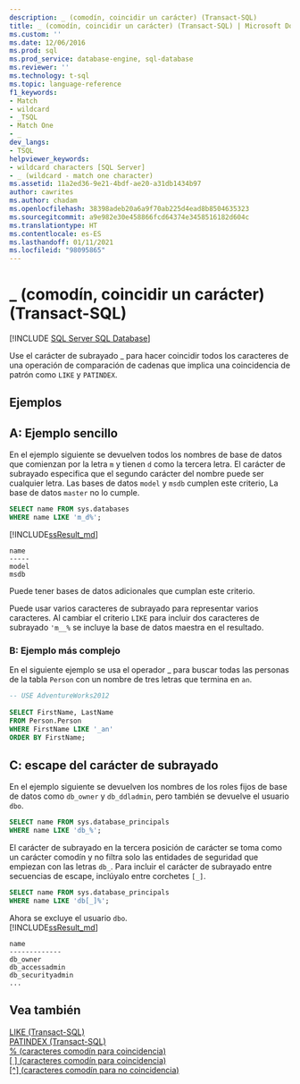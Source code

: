 ```yaml
---
description: _ (comodín, coincidir un carácter) (Transact-SQL)
title: _ (comodín, coincidir un carácter) (Transact-SQL) | Microsoft Docs
ms.custom: ''
ms.date: 12/06/2016
ms.prod: sql
ms.prod_service: database-engine, sql-database
ms.reviewer: ''
ms.technology: t-sql
ms.topic: language-reference
f1_keywords:
- Match
- wildcard
- _TSQL
- Match One
- _
dev_langs:
- TSQL
helpviewer_keywords:
- wildcard characters [SQL Server]
- _ (wildcard - match one character)
ms.assetid: 11a2ed36-9e21-4bdf-ae20-a31db1434b97
author: cawrites
ms.author: chadam
ms.openlocfilehash: 38398adeb20a6a9f70ab225d4ead8b8504635323
ms.sourcegitcommit: a9e982e30e458866fcd64374e3458516182d604c
ms.translationtype: HT
ms.contentlocale: es-ES
ms.lasthandoff: 01/11/2021
ms.locfileid: "98095865"
---
```

# <a name="_-wildcard---match-one-character-transact-sql"></a>_ (comodín, coincidir un carácter) (Transact-SQL)
[!INCLUDE [SQL Server SQL Database](../../includes/applies-to-version/sql-asdb.md)]

Use el carácter de subrayado _ para hacer coincidir todos los caracteres de una operación de comparación de cadenas que implica una coincidencia de patrón como `LIKE` y `PATINDEX`.  
  
## <a name="examples"></a>Ejemplos  

## <a name="a-simple-example"></a>A: Ejemplo sencillo   

En el ejemplo siguiente se devuelven todos los nombres de base de datos que comienzan por la letra `m` y tienen `d` como la tercera letra. El carácter de subrayado especifica que el segundo carácter del nombre puede ser cualquier letra. Las bases de datos `model` y `msdb` cumplen este criterio, La base de datos `master` no lo cumple.

```sql
SELECT name FROM sys.databases
WHERE name LIKE 'm_d%';
```   
[!INCLUDE[ssResult_md](../../includes/ssresult-md.md)]   
```
name
-----
model
msdb
```   
Puede tener bases de datos adicionales que cumplan este criterio.

Puede usar varios caracteres de subrayado para representar varios caracteres. Al cambiar el criterio `LIKE` para incluir dos caracteres de subrayado `'m__%` se incluye la base de datos maestra en el resultado.

### <a name="b-more-complex-example"></a>B: Ejemplo más complejo
 En el siguiente ejemplo se usa el operador _ para buscar todas las personas de la tabla `Person` con un nombre de tres letras que termina en `an`.  
  
```sql  
-- USE AdventureWorks2012
  
SELECT FirstName, LastName  
FROM Person.Person  
WHERE FirstName LIKE '_an'  
ORDER BY FirstName;  
```  
## <a name="c-escaping-the-underscore-character"></a>C: escape del carácter de subrayado   
En el ejemplo siguiente se devuelven los nombres de los roles fijos de base de datos como `db_owner` y `db_ddladmin`, pero también se devuelve el usuario `dbo`. 

```sql
SELECT name FROM sys.database_principals
WHERE name LIKE 'db_%';
```

El carácter de subrayado en la tercera posición de carácter se toma como un carácter comodín y no filtra solo las entidades de seguridad que empiezan con las letras `db_`. Para incluir el carácter de subrayado entre secuencias de escape, inclúyalo entre corchetes `[_]`. 

```sql
SELECT name FROM sys.database_principals
WHERE name LIKE 'db[_]%';
```   
Ahora se excluye el usuario `dbo`.   
[!INCLUDE[ssResult_md](../../includes/ssresult-md.md)]   
```
name
-------------
db_owner
db_accessadmin
db_securityadmin
...
```

  
## <a name="see-also"></a>Vea también  
 [LIKE &#40;Transact-SQL&#41;](../../t-sql/language-elements/like-transact-sql.md)   
 [PATINDEX &#40;Transact-SQL&#41;](../../t-sql/functions/patindex-transact-sql.md)   
  [% (caracteres comodín para coincidencia)](../../t-sql/language-elements/percent-character-wildcard-character-s-to-match-transact-sql.md)   
  [&#91; &#93; (caracteres comodín para coincidencia)](../../t-sql/language-elements/wildcard-character-s-to-match-transact-sql.md)   
 [&#91;^&#93; (caracteres comodín para no coincidencia)](../../t-sql/language-elements/wildcard-character-s-not-to-match-transact-sql.md)     
  
